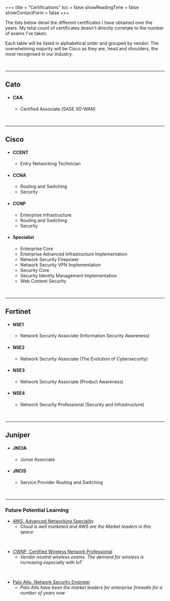 +++
title = "Certifications"
toc = false
showReadingTime = false
showContactForm = false
+++

The lists below detail the different certificates I have obtained over the years. My total count of certificates doesn't directly correlate to the number of exams I've taken.

Each table will be listed in alphabetical order and grouped by vendor. The overwhelming majority will be Cisco as they are, head and shoulders, the most recognised in our industry. 

&nbsp;
_________________

## Cato

- #### CAA
  - Certified Associate (SASE SD-WAN)

&nbsp;
_________________

## Cisco

- #### CCENT
  - Entry Networking Technician
- #### CCNA 
  - Routing and Switching
  - Security
- #### CCNP
  - Enterprise Infrastructure
  - Routing and Switching
  - Security
- #### Specialist
  - Enterprise Core
  - Enterprise Advanced Infrastructure Implementation
  - Network Security Firepower
  - Network Security VPN Implementation
  - Security Core
  - Security Identity Management Implementation
  - Web Content Security

&nbsp;
_________________

## Fortinet

- #### NSE1
  - Network Security Associate (Information Security Awareness)
- #### NSE2
  - Network Security Associate (The Evolution of Cybersecurity)
- #### NSE3
  - Network Security Associate (Product Awareness)
- #### NSE4
  - Network Security Professional (Security and Infrastructure)

&nbsp;
_________________

## Juniper

- #### JNCIA
  - Junos Associate

- #### JNCIS
  - Service Provider Routing and Switching 

&nbsp;
_________________

### Future Potential Learning

- [AWS, Advanced Networking Speciality](https://aws.amazon.com/certification/certified-advanced-networking-specialty/)
  -  _Cloud is well marketed and AWS are the Market leaders in this space_

&nbsp;

- [CWNP, Certified Wireless Network Professional](https://www.cwnp.com/it-certifications/)
  -  _Vendor neutral wireless exams. The demand for wireless is increasing especially with IoT_

&nbsp;

- [Palo Alto, Network Security Engineer](https://www.paloaltonetworks.com/services/education/palo-alto-networks-certified-network-security-engineer)
  -  _Palo Alto have been the market leaders for enterprise firewalls for a number of years now_